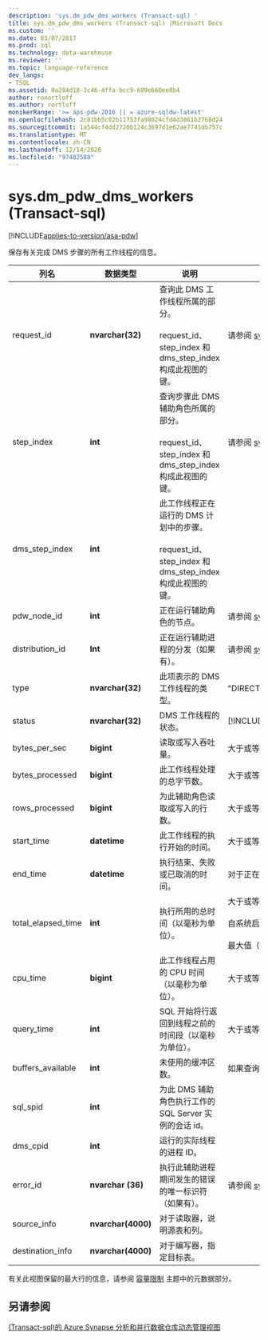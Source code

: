 ```yaml
---
description: 'sys.dm_pdw_dms_workers (Transact-sql) '
title: sys.dm_pdw_dms_workers (Transact-sql) |Microsoft Docs
ms.custom: ''
ms.date: 03/07/2017
ms.prod: sql
ms.technology: data-warehouse
ms.reviewer: ''
ms.topic: language-reference
dev_langs:
- TSQL
ms.assetid: 0a284d18-3c46-4ffa-bcc9-689e660ee8b4
author: ronortloff
ms.author: rortloff
monikerRange: '>= aps-pdw-2016 || = azure-sqldw-latest'
ms.openlocfilehash: 2c81bb5c02b11753fa98024cfd4d3861b2768d24
ms.sourcegitcommit: 1a544cf4dd2720b124c3697d1e62ae7741db757c
ms.translationtype: MT
ms.contentlocale: zh-CN
ms.lasthandoff: 12/14/2020
ms.locfileid: "97482588"
---
```

# <a name="sysdm_pdw_dms_workers-transact-sql"></a>sys.dm_pdw_dms_workers (Transact-sql) 
[!INCLUDE[applies-to-version/asa-pdw](../../includes/applies-to-version/asa-pdw.md)]

  保存有关完成 DMS 步骤的所有工作线程的信息。  
  
|列名|数据类型|说明|范围|  
|-----------------|---------------|-----------------|-----------|  
|request_id|**nvarchar(32)**|查询此 DMS 工作线程所属的部分。<br /><br /> request_id、step_index 和 dms_step_index 构成此视图的键。|请参阅 [sys.dm_pdw_exec_requests &#40;transact-sql&#41;](../../relational-databases/system-dynamic-management-views/sys-dm-pdw-exec-requests-transact-sql.md)中的 request_id。|  
|step_index|**int**|查询步骤此 DMS 辅助角色所属的部分。<br /><br /> request_id、step_index 和 dms_step_index 构成此视图的键。|请参阅 [sys.dm_pdw_request_steps &#40;transact-sql&#41;](../../relational-databases/system-dynamic-management-views/sys-dm-pdw-request-steps-transact-sql.md)中的 step_index。|  
|dms_step_index|**int**|此工作线程正在运行的 DMS 计划中的步骤。<br /><br /> request_id、step_index 和 dms_step_index 构成此视图的键。||  
|pdw_node_id|**int**|正在运行辅助角色的节点。|请参阅 [sys.dm_pdw_nodes &#40;transact-sql&#41;](../../relational-databases/system-dynamic-management-views/sys-dm-pdw-nodes-transact-sql.md)中的 node_id。|  
|distribution_id|**Int**|正在运行辅助进程的分发（如果有）。|请参阅 [sys.pdw_distributions &#40;transact-sql&#41;](../../relational-databases/system-catalog-views/sys-pdw-distributions-transact-sql.md)中的 distribution_id。|  
|type|**nvarchar(32)**|此项表示的 DMS 工作线程的类型。|"DIRECT_CONVERTER"、"DIRECT_READER"、"FILE_READER"、"HASH_CONVERTER"、"HASH_READER"、"ROUNDROBIN_CONVERTER"、"EXPORT_READER"、"EXTERNAL_READER"、"EXTERNAL_WRITER"、"PARALLEL_COPY_READER"、"REJECT_WRITER"、"WRITER"|  
|status|**nvarchar(32)**|DMS 工作线程的状态。|[!INCLUDE[ssInfoNA](../../includes/ssinfona-md.md)]|  
|bytes_per_sec|**bigint**|读取或写入吞吐量。|大于或等于0。 如果查询在执行之前已取消或失败，则为 NULL。|  
|bytes_processed|**bigint**|此工作线程处理的总字节数。|大于或等于0。 如果查询在执行之前已取消或失败，则为 NULL。|  
|rows_processed|**bigint**|为此辅助角色读取或写入的行数。|大于或等于0。 如果查询在执行之前已取消或失败，则为 NULL。|  
|start_time|**datetime**|此工作线程的执行开始的时间。|大于或等于此辅助线程所属的查询步骤的开始时间。 请参阅 [&#40;transact-sql&#41;sys.dm_pdw_request_steps ](../../relational-databases/system-dynamic-management-views/sys-dm-pdw-request-steps-transact-sql.md)。|  
|end_time|**datetime**|执行结束、失败或已取消的时间。|对于正在进行的或已排队的工作线程，为 NULL。 否则，大于 start_time。|  
|total_elapsed_time|**int**|执行所用的总时间（以毫秒为单位）。|大于或等于0。<br /><br /> 自系统启动或重新启动以来经过的总时间。 如果 total_elapsed_time 超过24.8 天（以毫秒为单位） (整数的最大值) ，则会导致具体化失败，因为溢出。<br /><br /> 最大值（以毫秒为单位）等效于24.8 天。|  
|cpu_time|**bigint**|此工作线程占用的 CPU 时间（以毫秒为单位）。|大于或等于0。|  
|query_time|**int**|SQL 开始将行返回到线程之前的时间段（以毫秒为单位）。|大于或等于0。|  
|buffers_available|**int**|未使用的缓冲区数。| 如果查询在执行之前已取消或失败，则为 NULL。|  
|sql_spid|**int**|为此 DMS 辅助角色执行工作的 SQL Server 实例的会话 id。||  
|dms_cpid|**int**|运行的实际线程的进程 ID。||  
|error_id|**nvarchar (36)**|执行此辅助进程期间发生的错误的唯一标识符（如果有）。|请参阅 [sys.dm_pdw_request_steps &#40;transact-sql&#41;](../../relational-databases/system-dynamic-management-views/sys-dm-pdw-request-steps-transact-sql.md)中的 error_id。|  
|source_info|**nvarchar(4000)**|对于读取器，说明源表和列。||  
|destination_info|**nvarchar(4000)**|对于编写器，指定目标表。||  
  
 有关此视图保留的最大行的信息，请参阅 [容量限制](/azure/sql-data-warehouse/sql-data-warehouse-service-capacity-limits#metadata) 主题中的元数据部分。  
  
## <a name="see-also"></a>另请参阅  
 [&#40;Transact-sql&#41;的 Azure Synapse 分析和并行数据仓库动态管理视图 ](../../relational-databases/system-dynamic-management-views/sql-and-parallel-data-warehouse-dynamic-management-views.md)  
  
  

